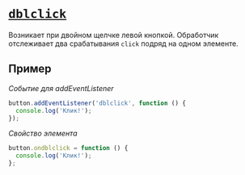 # [`dblclick`](../index.md)

Возникает при двойном щелчке левой кнопкой. Обработчик отслеживает два срабатывания `click` подряд на одном элементе.

## Пример

_Событие для addEventListener_

```js
button.addEventListener('dblclick', function () {
  console.log('Клик!');
});
```

_Свойство элемента_

```js
button.ondblclick = function () {
  console.log('Клик!');
};
```
